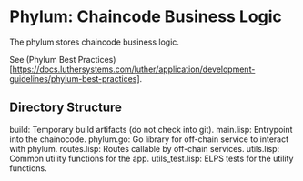 # Phylum: Chaincode Business Logic

The phylum stores chaincode business logic.

See (Phylum Best Practices)[https://docs.luthersystems.com/luther/application/development-guidelines/phylum-best-practices].

## Directory Structure

build:
	Temporary build artifacts (do not check into git).
main.lisp:
	Entrypoint into the chainocode.
phylum.go:
	Go library for off-chain service to interact with phylum.
routes.lisp:
	Routes callable by off-chain services.
utils.lisp:
	Common utility functions for the app.
utils_test.lisp:
	ELPS tests for the utility functions.
